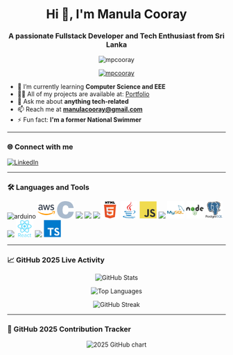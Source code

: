 <h1 align="center">Hi 👋, I'm Manula Cooray</h1>
<h3 align="center">A passionate Fullstack Developer and Tech Enthusiast from Sri Lanka</h3>

<p align="center">
  <img src="https://komarev.com/ghpvc/?username=mpcooray&label=Profile%20views&color=0e75b6&style=flat" alt="mpcooray" />
</p>

<p align="center">
  <a href="https://github.com/ryo-ma/github-profile-trophy">
    <img src="https://github-profile-trophy.vercel.app/?username=mpcooray&theme=onedark&row=1&column=7" alt="mpcooray" />
  </a>
</p>

- 🌱 I’m currently learning **Computer Science and EEE**
- 👨‍💻 All of my projects are available at: [Portfolio](https://portfolio-sbi5.vercel.app/)
- 💬 Ask me about **anything tech-related**
- 📫 Reach me at **manulacooray@gmail.com**
- ⚡ Fun fact: **I'm a former National Swimmer**

---

### 🌐 Connect with me

[![LinkedIn](https://img.shields.io/badge/Manula%20Cooray-0077B5?style=for-the-badge&logo=linkedin&logoColor=white)](https://www.linkedin.com/in/manula-cooray-b5bb862b2/)

---

### 🛠️ Languages and Tools

<p align="left">
  <img src="https://cdn.worldvectorlogo.com/logos/arduino-1.svg" alt="arduino" width="40"/>
  <img src="https://raw.githubusercontent.com/devicons/devicon/master/icons/amazonwebservices/amazonwebservices-original-wordmark.svg" width="40"/>
  <img src="https://raw.githubusercontent.com/devicons/devicon/master/icons/c/c-original.svg" width="40"/>
  <img src="https://www.vectorlogo.zone/logos/figma/figma-icon.svg" width="40"/>
  <img src="https://www.vectorlogo.zone/logos/firebase/firebase-icon.svg" width="40"/>
  <img src="https://www.vectorlogo.zone/logos/git-scm/git-scm-icon.svg" width="40"/>
  <img src="https://raw.githubusercontent.com/devicons/devicon/master/icons/html5/html5-original-wordmark.svg" width="40"/>
  <img src="https://raw.githubusercontent.com/devicons/devicon/master/icons/java/java-original.svg" width="40"/>
  <img src="https://raw.githubusercontent.com/devicons/devicon/master/icons/javascript/javascript-original.svg" width="40"/>
  <img src="https://upload.wikimedia.org/wikipedia/commons/2/21/Matlab_Logo.png" width="40"/>
  <img src="https://raw.githubusercontent.com/devicons/devicon/master/icons/mysql/mysql-original-wordmark.svg" width="40"/>
  <img src="https://raw.githubusercontent.com/devicons/devicon/master/icons/nodejs/nodejs-original-wordmark.svg" width="40"/>
  <img src="https://raw.githubusercontent.com/devicons/devicon/master/icons/postgresql/postgresql-original-wordmark.svg" width="40"/>
  <img src="https://www.vectorlogo.zone/logos/getpostman/getpostman-icon.svg" width="40"/>
  <img src="https://raw.githubusercontent.com/devicons/devicon/master/icons/react/react-original-wordmark.svg" width="40"/>
  <img src="https://www.vectorlogo.zone/logos/springio/springio-icon.svg" width="40"/>
  <img src="https://raw.githubusercontent.com/devicons/devicon/master/icons/typescript/typescript-original.svg" width="40"/>
</p>

---

### 📈 GitHub 2025 Live Activity

<p align="center">
  <img src="https://github-readme-stats.vercel.app/api?username=mpcooray&show_icons=true&count_private=true&include_all_commits=true&theme=tokyonight" alt="GitHub Stats" />
</p>

<p align="center">
  <img src="https://github-readme-stats.vercel.app/api/top-langs?username=mpcooray&layout=compact&theme=tokyonight" alt="Top Languages" />
</p>

<p align="center">
  <img src="https://github-readme-streak-stats.herokuapp.com/?user=mpcooray&theme=tokyonight" alt="GitHub Streak" />
</p>

---

### 📆 GitHub 2025 Contribution Tracker

<p align="center">
  <img src="https://ghchart.rshah.org/0E75B6/mpcooray" alt="2025 GitHub chart" />
</p>


